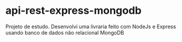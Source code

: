 # api-rest-express-mongodb

Projeto de estudo. Desenvolvi uma livraria feito com NodeJs e Express usando banco de dados não relacional MongoDB
